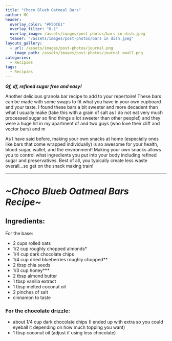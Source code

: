 ```yaml
---
title: "Choco Blueb Oatmeal Bars"
author: HC
header:
  overlay_color: "#F5DCE1"
  overlay_filter: "0.1"
  overlay_image: /assets/images/post-photos/bars in dish.jpeg
  teaser: "/assets/images/post-photos/bars in dish.jpeg"
layouts_gallery:
  - url: /assets/images/post-photos/journal.png
    image_path: /assets/images/post-photos/journal small.png
categories:
  - Recipies
tags:
  - Recipies
---
```


***Gf, df, refined sugar free and easy!***

Another delicious granola bar recipe to add to your repertoire! These bars can be made with some swaps to fit what you have in your own cupboard and your taste. I found these bars a bit sweeter and more decadent than what I usually make (take this with a grain of salt as I do not eat very much processed sugar so find things a lot sweeter than other people!) and they were a huge hit in my apartment of and two guys (who love their cliff and vector bars) and m


As I have said before, making your own snacks at home (especially ones like bars that come wrapped individually) is so awesome for your health, blood sugar, wallet, and the environment! Making your own snacks allows you to control what ingredients you put into your body including refined sugar and preservatives. Best of all, you typically create less waste overall...so get on the snack making train!

***

# ***~Choco Blueb Oatmeal Bars Recipe~***

## Ingredients:

For the base:
* 2 cups rolled oats
* 1/2 cup roughly chopped almonds*
* 1/4 cup dark chocolate chips
* 1/4 cup dried blueberries roughly chopped**
* 2 tbsp chia seeds
* 1/3 cup honey***
* 2 tbsp almond butter
* 1 tbsp vanilla extract
* 1 tbsp melted coconut oil
* 2 pinches of salt
* cinnamon to taste
### For the chocolate drizzle:
* about 1/4 cup dark chocolate chips (I ended up with extra so you could eyeball it depending on how much topping you want)
* 1 tbsp coconut oil (adjust if using less chocolate)
